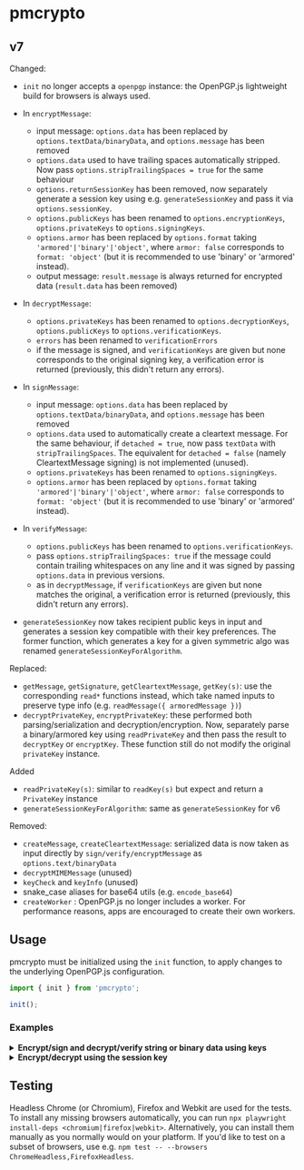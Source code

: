 # pmcrypto

## v7
Changed:

* `init` no longer accepts a `openpgp` instance: the OpenPGP.js lightweight build for browsers is always used.
* In `encryptMessage`:
  - input message: `options.data` has been replaced by `options.textData/binaryData`, and `options.message` has been removed
  - `options.data` used to have trailing spaces automatically stripped. Now pass `options.stripTrailingSpaces = true` for the same behaviour
  - `options.returnSessionKey` has been removed, now separately generate a session key using e.g. `generateSessionKey` and pass it via `options.sessionKey`.
  - `options.publicKeys` has been renamed to `options.encryptionKeys`, `options.privateKeys` to `options.signingKeys`.
  - `options.armor` has been replaced by `options.format` taking `'armored'|'binary'|'object'`, where `armor: false` corresponds to `format: 'object'` (but it is recommended to use 'binary' or 'armored' instead).
  - output message: `result.message` is always returned for encrypted data (`result.data` has been removed)
* In `decryptMessage`:
  - `options.privateKeys` has been renamed to `options.decryptionKeys`, `options.publicKeys` to `options.verificationKeys`.
  - `errors` has been renamed to `verificationErrors`
  - if the message is signed, and `verificationKeys` are given but none corresponds to the original signing key, a verification error is returned (previously, this didn't return any errors).
* In `signMessage`:
  - input message: `options.data` has been replaced by `options.textData/binaryData`, and `options.message` has been removed
  - `options.data` used to automatically create a cleartext message. For the same behaviour, if `detached = true`, now pass `textData` with `stripTrailingSpaces`. The equivalent for `detached = false` (namely CleartextMessage signing) is not implemented (unused).
  - `options.privateKeys` has been renamed to `options.signingKeys`.
  - `options.armor` has been replaced by `options.format` taking `'armored'|'binary'|'object'`, where `armor: false` corresponds to `format: 'object'` (but it is recommended to use 'binary' or 'armored' instead).

* In `verifyMessage`:
  - `options.publicKeys` has been renamed to `options.verificationKeys`.
  - pass `options.stripTrailingSpaces: true` if the message could contain trailing whitespaces on any line and it was signed by passing `options.data` in previous versions.
  - as in `decryptMessage`, if `verificationKeys` are given but none matches the original, a verification error is returned (previously, this didn't return any errors).
* `generateSessionKey` now takes recipient public keys in input and generates a session key compatible with their key preferences. The former function, which generates a key for a given symmetric algo was renamed `generateSessionKeyForAlgorithm`.

Replaced:
* `getMessage`, `getSignature`, `getCleartextMessage`, `getKey(s)`: use the corresponding `read*` functions instead, which take named inputs to preserve type info (e.g. `readMessage({ armoredMessage })`)
* `decryptPrivateKey`, `encryptPrivateKey`: these performed both parsing/serialization and decryption/encryption. Now, separately parse a binary/armored key using `readPrivateKey` and then pass the result to `decryptKey` or `encryptKey`. These function still do not modify the original `privateKey` instance.

Added
* `readPrivateKey(s)`: similar to `readKey(s)` but expect and return a `PrivateKey` instance
* `generateSessionKeyForAlgorithm`: same as `generateSessionKey` for v6

Removed:
* `createMessage`, `createCleartextMessage`: serialized data is now taken as input directly by `sign/verify/encryptMessage` as `options.text/binaryData`
* `decryptMIMEMessage` (unused)
* `keyCheck` and `keyInfo` (unused)
* snake_case aliases for base64 utils (e.g. `encode_base64`)
* `createWorker` : OpenPGP.js no longer includes a worker. For performance reasons, apps are encouraged to create their own workers.

## Usage
pmcrypto must be initialized using the `init` function, to apply changes to the underlying OpenPGP.js configuration.

```js
import { init } from 'pmcrypto';

init();
```

### Examples
<details>
<summary><b>Encrypt/sign and decrypt/verify string or binary data using keys</b></summary>

#### Encrypt/sign and decrypt/verify string or binary data using keys

To parse and decrypt the keys
```js
const recipientPublicKey = await readKey({ armoredKey: '...' }); // or `binaryKey`
const senderPrivateKey = await decryptKey({
  privateKey: await readPrivateKey({ armoredKey: '...' }),
  passphrase: 'personal key passphrase'
});
```
To encrypt and sign:
```js
const { 
  message: armoredMessage,
  encryptedSignature: armoredEncryptedSignature
} = await encryptMessage({
  textData: 'text data to encrypt', // or `binaryData` for Uint8Arrays
  encryptionKeys: recipientPublicKey, // and/or `passwords`
  signingKeys: senderPrivateKey,
  detached: true,
  format: 'armored' // or 'binary' to output a binary message and signature
});

// share `armoredMessage`
```
To decrypt and verify (non-streamed input):
```js
// load the required keys
const senderPublicKey = await readKey(...);
const recipientPrivateKey = await decryptKey(...);

const { data: decryptedData, verified } = await decryptMessage({
  message: await readMessage({ armoredMessage }), // or `binaryMessage`
  encryptedSignature: await readMessage({ armoredMessage: armoredEncryptedSignature })
  decryptionKeys: recipientPrivateKey // and/or 'passwords'
  verificationKeys: senderPublicKey
});
```

**For streamed inputs:**
to encrypt (and/or sign), pass the stream to `textData` or `binaryData` based on the streamed data type. Similarly, to decrypt and verify, the input options are the same as the non-streaming case. However, if `armoredMessage` (or `binaryMessage`) is a stream, the decryption result needs to be handled differently:
```js
const { data: dataStream, verified: verifiedPromise } = await decryptMessage({
  message: await readMessage({ armoredMessage: streamedArmoredMessage }),
  ... // other options
});

// you need to read `dataStream` before resolving `verifiedPromise`, even if you do not need the decrypted data
const decryptedData = await readToEnd(dataStream);
const verificationStatus = await verified;
```
</details>

<details>
<summary><b>Encrypt/decrypt using the session key</b></summary>

#### Encrypt/decrypt using the session key directly
In v6, `encryptMessage` would return the generated session key if `options.returnSessionKey: true` was given. This option is no longer supported. Instead:
```js
// First generate the session key
const sessionKey = await generateSessionKey({ recipientKeys: recipientPublicKey });

// Then encrypt the data with it
const { message: armoredMessage } = await encryptMessage({
  textData: 'text data to encrypt', // or `binaryData` for Uint8Arrays
  sessionKey,
  encryptionKeys: recipientPublicKey, // and/or `passwords`, used to encrypt the session key
  signingKeys: senderPrivateKey,
});
```

To decrypt, you can again provide the session key directly:
```js

// Then encrypt the data with it
const { data } = await decryptMessage({
  message: await readMessage({ armoredMessage }),
  sessionKeys: sessionKey,
  verificationKeys: senderPublicKey,
});
```
You can also encrypt the session key on its own:
```js
const armoredEncryptedSessionKey = await encryptSessionKey({
  sessionKey,
  encryptionKeys, // and/or passwords
  format: 'armored'
});

// And decrypt it with:
const sessionKey = await decryptSessionKey({
  message: await readMessage({ armoredMessage: armoredEncryptedSessionKey }),
  decryptionsKeys // and/or passwords
});

```
</details>

## Testing
Headless Chrome (or Chromium), Firefox and Webkit are used for the tests.
To install any missing browsers automatically, you can run `npx playwright install-deps <chromium|firefox|webkit>`. Alternatively, you can install them manually as you normally would on your platform.
If you'd like to test on a subset of browsers, use e.g. `npm test -- --browsers ChromeHeadless,FirefoxHeadless`.


